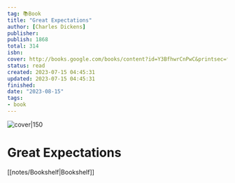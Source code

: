 ```yaml
---
tag: 📚Book
title: "Great Expectations"
author: [Charles Dickens]
publisher: 
publish: 1868
total: 314
isbn:  
cover: http://books.google.com/books/content?id=Y3BfhwrCnPwC&printsec=frontcover&img=1&zoom=1&edge=curl&source=gbs_api
status: read
created: 2023-07-15 04:45:31
updated: 2023-07-15 04:45:31
finished: 
date: "2023-08-15"
tags:
- book
---
```


![cover|150](http://books.google.com/books/content?id=Y3BfhwrCnPwC&printsec=frontcover&img=1&zoom=1&edge=curl&source=gbs_api)

# Great Expectations
[[notes/Bookshelf|Bookshelf]]
